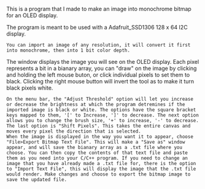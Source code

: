 This is a program that I made to make an image into monochrome bitmap for an OLED display. 

The program is meant to be used with a Adafruit_SSD1306 128 x 64 I2C display.

    You can import an image of any resolution, it will convert it first into monochrome, then into 1 bit color depth.
The window displays the image you will see on the OLED display.
Each pixel represents a bit in a bianary array, you can "draw" on the image by clicking and holding the left mouse buton, or click individual pixels to set them to black.
Clicking the right mouse button will invert the tool as to make it turn black pixels white. 

    On the menu bar, the "Adjust Threshold" option will let you increase or decrease the brightness at which the program detremines if the imported image is black or white. The options have the square bracket keys mapped to them, '[' to Increase, ']' to decrease. The next option allows you to change the brush size, '+' to increase, '-' to decrease. The last option is "Shift Pixels". This takes the entire canvas and moves every pixel the direction that is selected.
    When the image is displayed in the way you want it to appear, choose "File>Export Bitmap Text File". This will make a "Save as" window appear, and will save the bianary array as a .txt file where you choose. You can then copy the contents of that text file and paste them as you need into your C/C++ program. If you need to change an image that you have already made a .txt file for, there is the option to "Import Text File", this will display the image that the .txt file would render. Make changes and choose to export the bitmap image to save the updated file. 
    
